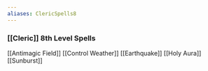 ```yaml
---
aliases: ClericSpells8
---
```

### [[Cleric]] 8th Level Spells
[[Antimagic Field]]
[[Control Weather]]
[[Earthquake]]
[[Holy Aura]]
[[Sunburst]]